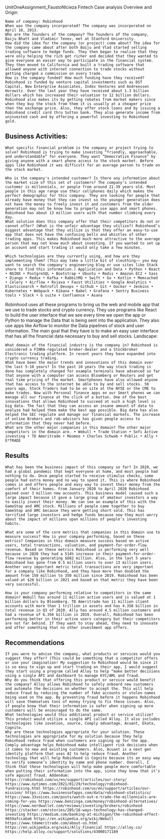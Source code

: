UnitOneAssignment_FaustoNIcieza
Fintech Case analysis
Overview and Origin

    Name of company: Robinhood
    When was the company incorporated? The company was incorporated on April 18, 2013.
    Who are the founders of the company? The founders of the company, Baiju Bhatt and Vladimir Tenev, met at Stanford University.
    How did the idea for the company (or project) come about? The idea for the company came about after both Baiju and Vlad started selling trading software to hedge funds. They then began to realize that they were only helping the rich get richer and decided that they wanted to give everyone an easier way to participate in the financial system. They then moved to California and built a trading software that allowed anyone with internet connection to trade stocks without getting charged a commission on every trade.
    How is the company funded? How much funding have they received? Robinhood is funded by venture capital investments such as DST Capital, New Enterprise Associates, Index Ventures and Andreessen Horowitz. Over the last year they have received about 1.3 billion dollars which has increased their valuation to 12 billion dollars. Robinhood also makes its by getting rebates from market makers since when they buy the stock from them it is usually at a cheaper price then the exchange price. Also, they offer stock loans and by issuing a Robinhood credit card thru Sutton bank. They also generate income from uninvested cash and by offering a powerful investing to Robinhood gold.

## Business Activities:

    What specific financial problem is the company or project trying to solve? Robinhood is trying to make investing “friendly, approachable, and understandable” for everyone. They want “Democratize Finance” by giving anyone with a smart phone access to the stock market. Before apps like Robinhood it was difficult for an average person to trade on the stock market.

    Who is the company's intended customer? Is there any information about the market size of this set of customers? The company’s intended customer is millennials, or people from around 21-39 years old. Most people in this age range use their cellphones daily which makes the perfect demographic for this company. They are looking for people that already have money that they can invest so the younger generation does not have the money to freely invest it and customers from the older generation may not be know how to properly use apps and smart phones. Robinhood has about 13 million users with that number climbing every day.
    What solution does this company offer that their competitors do not or cannot offer? (What is the unfair advantage they utilize?) Robinhood’s biggest advantage that they utilize is that they offer an easy-to-use app that does not have the confusing bells and whistles of other trading apps. This makes Robinhood much more attractive to the average person that may not know much about investing. If you wanted to set up an account and start trading it would only take a few minutes.

    Which technologies are they currently using, and how are they implementing them? (This may take a little bit of sleuthing–– you may want to search the company's engineering blog or use sites like Stack share to find this information.) Application and Data • Python • React • NGINX • PostgreSQL • Bootstrap • Ubuntu • Redis • Amazon EC2 • Sass • Django • Redux • Kafka • RabbitMQ • Swift • Go • Kotlin • Memcached • Celery • Airflow • Rxjava • Faust Utilities • Google Analytics • Elasticsearch • Retrofit Devops • Github • Git • Docker • Jenkins • Kubernetes • Webpack • Kibana • Babel • Grafana • Sentry Business tools • Slack • G suite • Confluence • Asana

Robinhood uses all these programs to bring us the web and mobile app that we use to trade stocks and crypto currency. They use programs like React to build the user interface that we see every time we open the app or Python to manage the Data that is being sent into the application. They also use apps like Airflow to monitor the Data pipelines of stock and user information. The main goal that they have is to make an easy user interface that has all the financial data necessary to buy and sell stocks.
Landscape:

    What domain of the financial industry is the company in? Robinhood is considered a FINRA-regulated broker-dealer and a Stockbroker Electronic trading platform. In recent years they have expanded into crypto currency trading.
    What have been the major trends and innovations of this domain over the last 5-10 years? In the past 10 years the way stock trading is done has completely changed for example terminals have advanced so far that anyone with a computer can access Bloomberg or Reuters and get real time pricing of the market. Smartphones have also allowed anyone that has access to the internet be able to by and sell stocks. 50 years ago, Stock Traders had to be on site at the NYSE or the CME to make trades. Now with Personal finance apps on our Smart phones we can manage all our finance at the click of a button. One of the best innovations that allows Robinhood to succeed at such a high level is big data. The fact that they can access an insane amount of data to analyze had helped them make the best app possible. Big data has also helped the SEC regulate and manage our financial markets. The increase of online Brokers and rob-advisors has given people access to information that they never had before.
    What are the other major companies in this domain? The other major competitors in the domain are. • Webull • Trade Station • Sofi Active investing • TD Ameritrade • Moomoo • Charles Schwab • Public • Ally • E*TRADE

## Results

    What has been the business impact of this company so far? In 2020, we had a global pandemic that kept everyone at home, and most people had nothing to do. Once people started to receive stimulus checks, some people had extra money and no way to spend it. This is where Robinhood comes in and offers people and easy way to invest their money from the comfort of their homes. From January 2020 to April 2020 Robinhood gained over 3 million new accounts. This business model caused such a large impact because it gave a large group of amateur investors a way to easily invest their money. We can see an example of this with the GameStop and AMC stock. Millions of people came together to buy GameStop and AMC because they were getting short sold. This has terrified large investors and hedge funds because now they must worry about the impact of millions upon millions of people’s investing habits.

    What are some of the core metrics that companies in this domain use to measure success? How is your company performing, based on these metrics? Companies in this domain measure success based on active users, total transactions, valuation, and payment-for-order-flow revenue. Based on these metrics Robinhood is performing very well because in 2020 they had a 514% increase in their payment-for-order-flow revenue by generating $682 million. Also, in the last 5 years Robinhood has gone from 0.5 million users to over 13 million users. Another very important metric total transactions are very important for a company like Robinhood, and they have more than doubled the amount from 150 million to 350 million since 2019. Robinhood has been valued at $20 billion in 2021 and based on that metric they have been very successful.

    How is your company performing relative to competitors in the same domain? Webull has around 11 million active users and is valued at 1 billion dollars by Bloomberg. TD Ameritrade has 11 million client accounts with more than 1 trillion in assets and has 4.358 billion in total revenue in Q3 of 2020. Ally has around 4.5 million customers and had a revenue of 6.394 billion in 2019. Overall, Robinhood has been performing better in their active users category but their competitors are not far behind. If they want to stay ahead, they need to innovate and offer something that no other investment app offers.

## Recommendations

    If you were to advise the company, what products or services would you suggest they offer? (This could be something that a competitor offers or use your imagination! My suggestion to Robinhood would be since it is so easy to sign up and start trading on their app, I would suggest they start using a program called Alloy to help “make better decisions using a single API and dashboard to manage KYC/AML and fraud.
    Why do you think that offering this product or service would benefit the company? Alloy allows Robinhood to safely onboard new customers and automate the decisions on whether to accept the. This will help reduce fraud by reducing the number of fake accounts or stolen names being used on the app. By preventing fraud before it happens Robinhood will save themselves tons of money trying to fix these issues. Also, if people know that their information is safer when signing up more customers will be encouraged to do the same.
    What technologies would this additional product or service utilize? This product would utilize a single API called Alloy. It also includes technologies like iovation, source, Comply advantage, Acuant, Ekata, Cognito.
    Why are these technologies appropriate for your solution. These technologies are appropriate for my solution because they help Robinhood reduce fraud when customers are signing up for the app. Comply advantage helps Robinhood make intelligent risk decisions when it comes to new and existing customers. Also, Acuant is a next gen identity platform that uses AI to help reduce fraud. Another technology that will help Robinhood is Cognito because its an easy way to verify someone’s identity by name and phone number. Overall, I think that these technologies will help make people more comfortable when putting their information into the app, since they know that it’s safe against fraud. Addendum: https://robinhood.com/us/en/support/articles/our-story/ https://www.nytimes.com/2021/01/29/technology/robinhood-fundraising.html https://robinhood.com/us/en/support/articles/our-mission/ https://www.businessofapps.com/data/robinhood-statistics/ https://www.33voices.com/posts/watch-out-e-trade-the-millennials-are-coming-for-you https://www.benzinga.com/money/robinhood-alternatives/ https://www.nerdwallet.com/reviews/investing/brokers/robinhood https://stacker.com/stories/205/18-ways-technology-has-changed-investing https://medium.com/banking-at-michigan/the-robinhood-effect-9659afcca6a6 https://en.wikipedia.org/wiki/Webull https://www.tdameritrade.com/about-us.html https://en.wikipedia.org/wiki/Ally_Financial https://alloy.co/ https://help.alloy.co/support/solutions/43000171189
